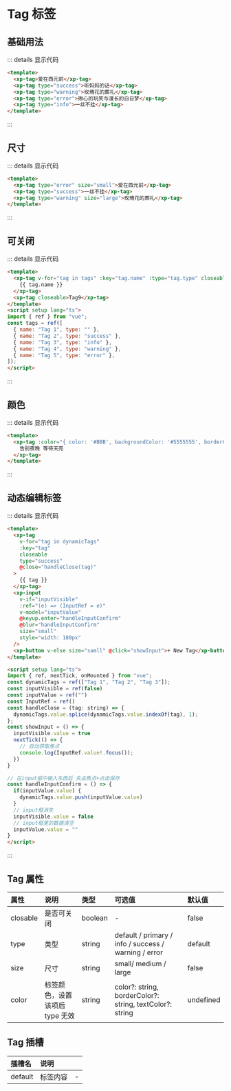 # Tag 标签

## 基础用法

<ClientOnly>

<div  class="example">
<tagDemo1 />
</div>
</ClientOnly>

::: details 显示代码

```html
<template>
  <xp-tag>爱在西元前</xp-tag>
  <xp-tag type="success">听妈妈的话</xp-tag>
  <xp-tag type="warning">玫瑰花的葬礼</xp-tag>
  <xp-tag type="error">揪心的玩笑与漫长的白日梦</xp-tag>
  <xp-tag type="info">一丝不挂</xp-tag>
</template>
```
:::


## 尺寸

<ClientOnly>

<div  class="example">
<tagDemo2 />
</div>
</ClientOnly>


::: details 显示代码

```html
<template>
  <xp-tag type="error" size="small">爱在西元前</xp-tag>
  <xp-tag type="success">一丝不挂</xp-tag>
  <xp-tag type="warning" size="large">玫瑰花的葬礼</xp-tag>
</template>

```
:::


## 可关闭

<ClientOnly>

<div  class="example">
<tagDemo3 />
</div>
</ClientOnly>


::: details 显示代码

```html
<template>
  <xp-tag v-for="tag in tags" :key="tag.name" :type="tag.type" closeable>
    {{ tag.name }}
  </xp-tag>
  <xp-tag closeable>Tag9</xp-tag>
</template>
<script setup lang="ts">
import { ref } from "vue";
const tags = ref([
  { name: "Tag 1", type: "" },
  { name: "Tag 2", type: "success" },
  { name: "Tag 3", type: "info" },
  { name: "Tag 4", type: "warning" },
  { name: "Tag 5", type: "error" },
]);
</script>
```
:::


## 颜色

<ClientOnly>

<div  class="example">
<tagDemo4 />
</div>
</ClientOnly>


::: details 显示代码

```html
<template>
  <xp-tag :color="{ color: '#BBB', backgroundColor: '#5555555', borderColor: '#555' }">
    告别夜晚 等待天亮
  </xp-tag>
</template>

```
:::


## 动态编辑标签

<ClientOnly>

<div  class="example">
<tagDemo5 />
</div>
</ClientOnly>


::: details 显示代码

```html
<template>
  <xp-tag
    v-for="tag in dynamicTags"
    :key="tag"
    closeable
    type="success"
    @close="handleClose(tag)"
  >
    {{ tag }}
  </xp-tag>
  <xp-input
    v-if="inputVisible"
    :ref="(e) => (InputRef = e)"
    v-model="inputValue"
    @keyup.enter="handleInputConfirm"
    @blur="handleInputConfirm"
    size="small"
    style="width: 180px"
  />
  <xp-button v-else size="samll" @click="showInput">+ New Tag</xp-button>
</template>

<script setup lang="ts">
import { ref, nextTick, onMounted } from "vue";
const dynamicTags = ref(["Tag 1", "Tag 2", "Tag 3"]);
const inputVisible = ref(false)
const inputValue = ref("")
const InputRef = ref()
const handleClose = (tag: string) => {
  dynamicTags.value.splice(dynamicTags.value.indexOf(tag), 1);
};
const showInput = () => {
  inputVisible.value = true
  nextTick(() => {
    // 自动获取焦点
    console.log(InputRef.value!.focus());
  })
}

// 在input框中输入东西后 失去焦点+点击保存
const handleInputConfirm = () => {
  if(inputValue.value) {
    dynamicTags.value.push(inputValue.value)
  }
  // input框消失
  inputVisible.value = false
  // input框里的数据清空
  inputValue.value = ""
}
</script>

```
:::

## Tag 属性

| 属性     | 说明                            | 类型    | 可选值                                                       | 默认值    |
| :------- | :------------------------------ | :------ | :----------------------------------------------------------- | :-------- |
| closable | 是否可关闭               | boolean | -                                                            | false     |
| type     | 类型                            | string  | default / primary / info / success / warning / error         | default   |
| size     | 尺寸                            | string  | small/ medium / large                                        | false     |
| color    | 标签颜色，设置该项后　type 无效 | string  |  color?: string, borderColor?: string, textColor?: string  | undefined |

## Tag 插槽
| 插槽名  | 说明     |      |
| :------ | :------- | ---- |
| default | 标签内容 | -    |


<script setup lang="ts">
  import tagDemo1 from './demo/tag/tagDemo1.vue'
  import tagDemo2 from './demo/tag/tagDemo2.vue'
  import tagDemo3 from './demo/tag/tagDemo3.vue'
  import tagDemo4 from './demo/tag/tagDemo4.vue'
  import tagDemo5 from './demo/tag/tagDemo5.vue'
</script>

<style>
.example .xp-tag {
  margin-right:10px;
}
</style>